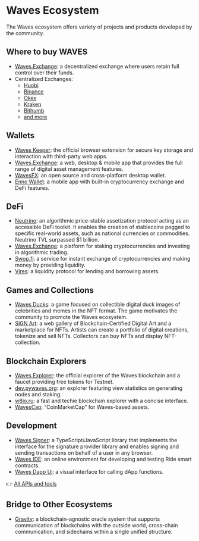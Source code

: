 # Waves Ecosystem

The Waves ecosystem offers variety of projects and products developed by the community.

## Where to buy WAVES

* [Waves.Exchange](https://waves.exchange/trading/spot/WAVES_USDN): a decentralized exchange where users retain full control over their funds.
* Centralized Exchanges:
   * [Huobi](https://www.huobi.com/ru-ru/exchange/waves_usdt/)
   * [Binance](https://www.binance.com/en/trade/WAVES_USDT)
   * [Okex](https://www.okex.com/ru/trade-spot/waves-usdt)
   * [Kraken](https://trade.kraken.com/ru-ru/charts/KRAKEN:WAVES-USD)
   * [Bithumb](https://m.bithumb.com/trade/order/WAVES_KRW)
   * [and more](https://coinmarketcap.com/currencies/waves/markets/)

## Wallets

* [Waves Keeper](/en/ecosystem/waves-keeper/): the official browser extension for secure key storage and interaction with third-party web apps.
* [Waves.Exchange](https://waves.exchange/): a web, desktop & mobile app that provides the full range of digital asset management features.
* [WavesFX](https://wavesfx.github.io/): an open source and cross-platform desktop wallet.
* [Enno Wallet](https://www.ennowallet.com/blog): a mobile app with built-in cryptocurrency exchange and DeFi features.

## DeFi

* [Neutrino](http://neutrino.at/): an algorithmic price-stable assetization protocol acting as an accessible DeFi toolkit. It enables the creation of stablecoins pegged to specific real-world assets, such as national currencies or commodities. Neutrino TVL surpassed $1 billion.
* [Waves.Exchange](https://waves.exchange/): a platform for staking cryptocurrencies and investing in algorithmic trading.
* [Swop.fi](https://swop.fi): a service for instant exchange of cryptocurrencies and making money by providing liquidity.
* [Vires](https://vires.finance/): a liquidity protocol for lending and borrowing assets.

## Games and Collections

* [Waves Ducks](https://wavesducks.com/): a game focused on collectible digital duck images of celebrities and memes in the NFT format. The game motivates the community to promote the Waves ecosystem.
* [SIGN Art](https://sign-art.app/): a web gallery of Blockchain-Certified Digital Art and a marketplace for NFTs. Artists can create a portfolio of digital creations, tokenize and sell NFTs. Collectors can buy NFTs and display NFT-collection.

## Blockchain Explorers

* [Waves Explorer](https://wavesexplorer.com/): the official explorer of the Waves blockchain and a faucet providing free tokens for Testnet.
* [dev.pywaves.org](https://dev.pywaves.org/): an explorer featuring view statistics on generating nodes and staking.
* [w8io.ru](https://w8io.ru/): a fast and techie blockchain explorer with a concise interface.
* [WavesCap](https://wavescap.com/): “CoinMarketCap” for Waves-based assets.

## Development

* [Waves Signer](/en/building-apps/waves-api-and-sdk/client-libraries/signer): a TypeScript/JavaScript library that implements the interface for the signature provider library and enables signing and sending transactions on behalf of a user in any browser.
* [Waves IDE](https://waves-ide.com/): an online environment for developing and testing Ride smart contracts.
* [Waves Dapp Ui](https://waves-dapp.com/): a visual interface for calling dApp functions.

👉 [All APIs and tools](/en/building-apps/)

## Bridge to Other Ecosystems

* [Gravity](https://gravity.tech/): a blockchain-agnostic oracle system that supports communication of blockchains with the outside world, cross-chain communication, and sidechains within a single unified structure.
